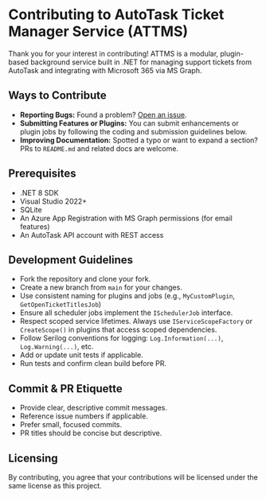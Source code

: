 ﻿# Contributing to AutoTask Ticket Manager Service (ATTMS)

Thank you for your interest in contributing! ATTMS is a modular, plugin-based background service built in .NET for managing support tickets from AutoTask and integrating with Microsoft 365 via MS Graph.

## Ways to Contribute

- **Reporting Bugs:** Found a problem? [Open an issue](https://github.com/YOUR_REPO_HERE/issues).
- **Submitting Features or Plugins:** You can submit enhancements or plugin jobs by following the coding and submission guidelines below.
- **Improving Documentation:** Spotted a typo or want to expand a section? PRs to `README.md` and related docs are welcome.

## Prerequisites

- .NET 8 SDK
- Visual Studio 2022+
- SQLite
- An Azure App Registration with MS Graph permissions (for email features)
- An AutoTask API account with REST access

## Development Guidelines

- Fork the repository and clone your fork.
- Create a new branch from `main` for your changes.
- Use consistent naming for plugins and jobs (e.g., `MyCustomPlugin`, `GetOpenTicketTitlesJob`)
- Ensure all scheduler jobs implement the `ISchedulerJob` interface.
- Respect scoped service lifetimes. Always use `IServiceScopeFactory` or `CreateScope()` in plugins that access scoped dependencies.
- Follow Serilog conventions for logging: `Log.Information(...)`, `Log.Warning(...)`, etc.
- Add or update unit tests if applicable.
- Run tests and confirm clean build before PR.

## Commit & PR Etiquette

- Provide clear, descriptive commit messages.
- Reference issue numbers if applicable.
- Prefer small, focused commits.
- PR titles should be concise but descriptive.

## Licensing

By contributing, you agree that your contributions will be licensed under the same license as this project.
